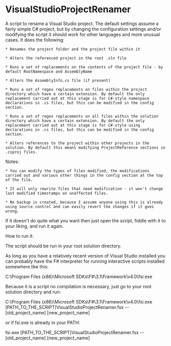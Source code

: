 VisualStudioProjectRenamer
==========================

A script to rename a Visual Studio project. The default settings assume a fairly simple C# project, but by changing the configuration settings and/or modifying the script it should work for other languages and more unusual cases. It does the following:

    * Renames the project folder and the project file within it
    
    * Alters the referenced project in the root .sln file
    
    * Runs a set of replacements on the contents of the project file - by default RootNamespace and AssemblyName
    
    * Alters the AssemblyInfo.cs file (if present)
    
    * Runs a set of regex replacements on files within the project directory which have a certain extension. By default the only replacement carried out at this stage is for C#-style namespace declarations in .cs files, but this can be modified in the config section.

    * Runs a set of regex replacements on all files within the solution directory which have a certain extension. By default the only replacement carried out at this stage is for C#-style using declarations in .cs files, but this can be modified in the config section.
    
    * Alters references to the project within other projects in the solution. By default this means modifying ProjectReference sections in .csproj files.

Notes:

    * You can modify the types of files modified, the modifications carried out and various other things in the config section at the top of the file.

    * It will only rewrite files that need modification - it won't change last modified timestamps on unaffected files.
    
    * No backup is created, because I assume anyone using this is already using source control and can easily revert the changes if it goes wrong.
    
If it doesn't do quite what you want then just open the script, fiddle with it to your liking, and run it again.

How to run it:

The script should be run in your root solution directory.

As long as you have a relatively recent version of Visual Studio installed you can probably have the F# interpreter for running interactive scripts installed somewhere like this:

C:\Program Files (x86)\Microsoft SDKs\F#\3.1\Framework\v4.0\fsi.exe

Because it is a script no compilation is necessary, just go to your root solution directory and run:

C:\Program Files (x86)\Microsoft SDKs\F#\3.1\Framework\v4.0\fsi.exe [PATH_TO_THE_SCRIPT]VisualStudioProjectRenamer.fsx -- [old_project_name] [new_project_name]

or if fsi.exe is already in your PATH:

fsi.exe [PATH_TO_THE_SCRIPT]VisualStudioProjectRenamer.fsx -- [old_project_name] [new_project_name]

